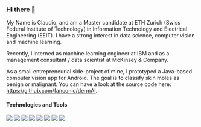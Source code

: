 ### Hi there 👋

My Name is Claudio, and am a Master candidate at ETH Zurich (Swiss Federal Institute of Technology) in Information Technology and Electrical Engineering (EEIT). I have a strong interest in data science, computer vision and machine learning.

Recently, I interned as machine learning engineer at IBM and as a management consultant / data scientist at McKinsey & Company.

As a small entrepreneurial side-project of mine, I prototyped a Java-based computer vision app for Android. The goal is to classify skin moles as benign or malignant. You can have a look at the source code here: https://github.com/fanconic/dermAI. 

#### Technologies and Tools
![](https://img.shields.io/badge/OS-Linux-informational?style=flat&logo=<LOGO_NAME>&logoColor=white&color=2bbc8a)
![](https://img.shields.io/badge/Code-Python-informational?style=flat&logo=<LOGO_NAME>&logoColor=white&color=2bbc8a)
![](https://img.shields.io/badge/Code-Java-informational?style=flat&logo=<LOGO_NAME>&logoColor=white&color=2bbc8a)
![](https://img.shields.io/badge/Code-C++-informational?style=flat&logo=<LOGO_NAME>&logoColor=white&color=2bbc8a)
![](https://img.shields.io/badge/Code-MatLab-informational?style=flat&logo=<LOGO_NAME>&logoColor=white&color=2bbc8a)
![](https://img.shields.io/badge/Code-MatLab-informational?style=flat&logo=<LOGO_NAME>&logoColor=white&color=2bbc8a)
![](https://img.shields.io/badge/ML-TensorFlow-informational?style=flat&logo=<LOGO_NAME>&logoColor=white&color=2bbc8a)
![](https://img.shields.io/badge/ML-PyTorch-informational?style=flat&logo=<LOGO_NAME>&logoColor=white&color=2bbc8a)

